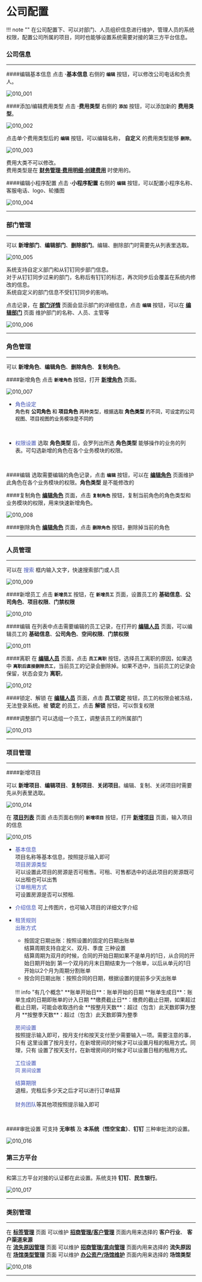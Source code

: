 # 公司配置
!!! note ""
    在公司配置下、可以对部门、人员组织信息进行维护，管理人员的系统权限，配置公司所属的项目，同时也能够设置系统需要对接的第三方平台信息。


### **公司信息**
***
####编辑基本信息
点击  **·基本信息** 右侧的 **`编辑`** 按钮，可以修改公司电话和负责人。  

![010_001](pic/010_001.jpg)

####添加/编辑费用类型
点击  **·费用类型** 右侧的 **`添加`** 按钮，可以添加新的 **费用类型**。  

![010_002](pic/010_002.jpg)

点击单个费用类型后的 **`编辑`** 按钮，可以编辑名称， **自定义** 的费用类型能够 **`删除`**。  

![010_003](pic/010_003.jpg)

费用大类不可以修改。  
费用类型是在  **<u>财务管理·费用明细·创建费用</u>** 时使用的。

####编辑小程序配置
点击  **·小程序配置** 右侧的 **`编辑`** 按钮，可以配置小程序名称、客服电话、logo、轮播图  

![010_004](pic/010_004.jpg)


***

### **部门管理**
***

可以 **新增部门**、**编辑部门**、**删除部门**。编辑、删除部门时需要先从列表里选取。  

![010_005](pic/010_005.jpg)

系统支持自定义部门和从钉钉同步部门信息。  
对于从钉钉同步过来的部门，名称后有钉钉的标志，再次同步后会覆盖在系统内修改的信息。  
系统自定义的部门信息不受钉钉同步的影响。

点击记录，在 **<u>部门详情</u>** 页面会显示部门的详细信息，点击 **`编辑`** 按钮，可以在 **<u>编辑部门</u>** 页面 维护部门的名称、人员、主管等

![010_006](pic/010_006.jpg)

***

### **角色管理**

***

可以 **新增角色**、**编辑角色**、**删除角色**、**复制角色**。

####新增角色
点击 **`新增角色`** 按钮，打开 **<u>新增角色</u>** 页面。  

![010_007](pic/010_007.jpg)

- <font color=#3F51B5>角色设定</font> 
</br><font color=#000 size=2>
角色有 **公司角色** 和 **项目角色** 两种类型，根据选取 **角色类型** 的不同，可设定的公司视图、项目视图的业务模块是不同的
</font>
</br>

- <font color=#3F51B5>权限设置</font> 
选取 **角色类型** 后，会罗列出所选 **角色类型** 能够操作的业务的列表。可勾选新增的角色在各个业务模块的权限。
</br>

####编辑
选取需要编辑的角色记录，点击 **`编辑`** 按钮，可以在 **<u>编辑角色</u>** 页面维护此角色在各个业务模块的权限。**角色类型** 是不能修改的

####复制角色
**<u>编辑角色</u>** 页面，点击 **`复制角色`** 按钮，复制当前角色的角色类型和业务模块的权限，用来快速新增角色。

![010_008](pic/010_008.jpg)

####删除角色
**<u>编辑角色</u>** 页面，点击 **`删除角色`** 按钮，删除掉当前的角色

***


### **人员管理**

***
可以在 <font color=#3F51B5>搜索</font> 框内输入文字，快速搜索部门或人员

![010_009](pic/010_009.jpg)

####新增员工
点击 **`新增员工`** 按钮，在 **`新增员工`** 页面，设置员工的 **基础信息**、**公司角色**、**项目权限**、**门禁权限**

![010_010](pic/010_010.jpg)

####编辑
在列表中点击需要编辑的员工记录，在打开的 **<u>编辑人员</u>** 页面，可以编辑员工的 **基础信息**、**公司角色**、**空间权限**、**门禁权限**

![010_011](pic/010_011.jpg)

####离职
在 **<u>编辑人员</u>** 页面，点击 **`员工离职`** 按钮，选择员工离职的原因，如果选中 **`离职后直接删除员工`**，当前员工的记录会删除掉。如果不选中，当前员工的记录会保留，状态会变为 **离职**，

![010_012](pic/010_012.jpg)

####锁定、解锁
在 **<u>编辑人员</u>** 页面，点击 **员工锁定** 按钮，员工的权限会被冻结，无法登录系统。被 **锁定** 的员工，点击 **解锁** 按钮，可以恢复权限

####调整部门
可以选组一个员工，调整该员工的所属部门

![010_013](pic/010_013.jpg)

***

### **项目管理**

***

####新增项目

可以 **新增项目**、**编辑项目**、**复制项目**、**关闭项目**。编辑、复制、关闭项目时需要先从列表里选取。  

![010_014](pic/010_014.jpg)

在 **<u>项目列表</u>** 页面 
点击页面右侧的 **`新增项目`** 按钮，打开 **<u>新增项目</u>** 页面，输入项目的信息  

![010_015](pic/010_015.jpg)

- <font color=#3F51B5>基本信息</font> 
  </br>
  项目名称等基本信息，按照提示输入即可</br>
  <font color=#3F51B5>项目房源类型</font>
  </br>
  可以设置此项目的房源是否可租售。可租、可售都选中的话此项目的房源既可以出租也可以出售</br>
  <font color=#3F51B5>订单租用方式</font>
  </br>
  可设置房源是否可以预租.
  
- <font color=#3F51B5>介绍信息</font>
  可上传图片，也可输入项目的详细文字介绍  
- <font color=#3F51B5>租赁规则</font>
  </br>
  <font color=#3F51B5>出账方式</font> 
  * 按固定日期出账：按照设置的固定的日期出账单  
     结算周期支持自定义、双月、季度 三种设置  
     结算周期为双月的时候，合同的开始日期如果不是单月的1日，从合同的开始日期开始到
     第一个双月的月末日期结束为一个账单，以后从单元的1日开始以2个月为周期分割账单
  * 按合同日期出账：按照合同的日期，根据设置的提前多少天出账单
  </br>  
  !!! info "有几个概念"  
      **账单开始日**：账单开始的日期  
      **账单生成日**：账单生成的日期即账单的计入日期  
      **缴费截止日**：缴费的截止日期，如果超过截止日期，可能会收取违约金  
      **按整月天数**：超过（包含）此天数即算为整月
      **按整季天数**：超过（包含）此天数即算为整季 
  </br> 

  <font color=#3F51B5>房间设置</font>
  </br> 
  按照提示输入即可，按月支付和按天支付至少需要输入一项。需要注意的事，只有
  这里设置了按月支付，在新增房间的时候才可以设置月租的租用方式。同理，只有
  设置了按天支付，在新增房间的时候才可以设置日租的租用方式。  

  <font color=#3F51B5>工位设置</font>
  </br><font color=#3F51B5 size=2>同 房间设置</font>
  
  <font color=#3F51B5>结算期限</font>
  </br>
  退租，完租后多少天之后才可以进行订单结算
  </br>
  </br><font color=#3F51B5>财务团队</font>等其他项按照提示输入即可
  </font>
  </br>

</br>

####审批设置
可支持 **无审核** 及 **本系统（悟空宝盒）**、**钉钉** 三种审批流的设置。

![010_016](pic/010_016.jpg)

### **第三方平台**
***

和第三方平台对接的认证都在此设置。系统支持 **钉钉**、**民生银行**。  

![010_017](pic/010_017.jpg)

***

### **类别管理**

***

在 **<u>标签管理</u>** 页面 可以维护 **<u>招商管理/客户管理</u>** 页面内用来选择的 **客户行业**、 **客户渠道来源**  
在 **<u>流失原因管理</u>** 页面 可以维护 **<u>招商管理/意向管理</u>** 页面内用来选择的 **流失原因**
在 **<u>场馆类型管理</u>** 页面 可以维护 **<u>办公资产/场馆维护</u>** 页面内用来选择的 **场馆类型**

![010_018](pic/010_018.jpg)


***
